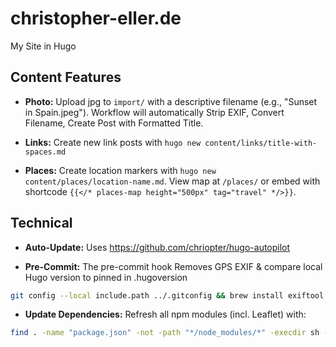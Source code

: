 # christopher-eller.de
My Site in Hugo

## Content Features

- **Photo:** Upload jpg to `import/` with a descriptive filename (e.g., "Sunset in Spain.jpeg"). Workflow will automatically Strip EXIF, Convert Filename, Create Post with Formatted Title.

- **Links:** Create new link posts with `hugo new content/links/title-with-spaces.md`

- **Places:** Create location markers with `hugo new content/places/location-name.md`. View map at `/places/` or embed with shortcode `{{</* places-map height="500px" tag="travel" */>}}`.

## Technical

- **Auto-Update:** Uses https://github.com/chriopter/hugo-autopilot

- **Pre-Commit:** The pre-commit hook Removes GPS EXIF & compare local Hugo version to pinned in .hugoversion
```bash
git config --local include.path ../.gitconfig && brew install exiftool
```

- **Update Dependencies:** Refresh all npm modules (incl. Leaflet) with:
```bash
find . -name "package.json" -not -path "*/node_modules/*" -execdir sh -c 'echo "Updating in $(pwd)" && npm update' \;
```
